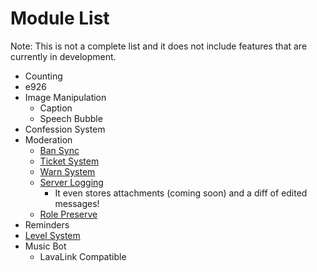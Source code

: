 # Module List

Note: This is not a complete list and it does not include features that are currently in development.

- Counting
- e926
- Image Manipulation
    - Caption
    - Speech Bubble
- Confession System
- Moderation
    * [Ban Sync](/guide/about_bansync)
    * [Ticket System](/guide/about_ticketing)
    * [Warn System](/guide/about_moderation#warnings)
    * [Server Logging](/guide/about_moderation#warnings)
        - It even stores attachments (coming soon) and a diff of edited messages!
    * [Role Preserve](/guide/about_rolepreserve)
- Reminders
- [Level System](/guide/about_leveling)
- Music Bot
    * LavaLink Compatible
